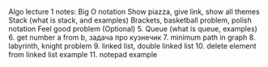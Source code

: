 Algo lecture 1 notes:
Big O notation
Show piazza, give link, show all themes
Stack (what is stack, and examples)
Brackets, basketball problem, polish notation
Feel good problem (Optional)
5. Queue (what is queue, examples)
6. get number a from b, задача про кузнечик
7. minimum path in graph
8. labyrinth, knight problem
9. linked list, double linked list
10. delete element from linked list example
11. notepad example